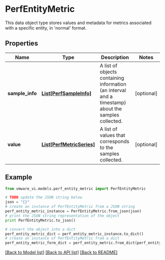 # PerfEntityMetric

This data object type stores values and metadata for metrics associated with a specific entity, in 'normal' format. 

## Properties
Name | Type | Description | Notes
------------ | ------------- | ------------- | -------------
**sample_info** | [**List[PerfSampleInfo]**](PerfSampleInfo.md) | A list of objects containing information (an interval and a timestamp) about the samples collected.  | [optional] 
**value** | [**List[PerfMetricSeries]**](PerfMetricSeries.md) | A list of values that corresponds to the samples collected.  | [optional] 

## Example

```python
from vmware_vi.models.perf_entity_metric import PerfEntityMetric

# TODO update the JSON string below
json = "{}"
# create an instance of PerfEntityMetric from a JSON string
perf_entity_metric_instance = PerfEntityMetric.from_json(json)
# print the JSON string representation of the object
print PerfEntityMetric.to_json()

# convert the object into a dict
perf_entity_metric_dict = perf_entity_metric_instance.to_dict()
# create an instance of PerfEntityMetric from a dict
perf_entity_metric_form_dict = perf_entity_metric.from_dict(perf_entity_metric_dict)
```
[[Back to Model list]](../README.md#documentation-for-models) [[Back to API list]](../README.md#documentation-for-api-endpoints) [[Back to README]](../README.md)


